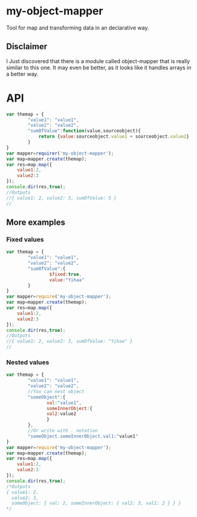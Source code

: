 # my-object-mapper
Tool for map and transforming data in an declarative way.

## Disclaimer
I Just discovered that there is a module called object-mapper that is really similar to this one. It may even be better, as it looks like it handles arrays in a better way.

# API
```js
var themap = {
        "value1": "value1",
        "value2": "value2",
        "sumOfValue":function(value,sourceobject){
            return {value:sourceobject.value1 + sourceobject.value2}
        }
}
var mapper=requirer('my-object-mapper');
var map=mapper.create(themap);
var res=map.map({
    value1:2,
    value2:3
});
console.dir(res,true);
//Outputs
//{ value1: 2, value2: 3, sumOfValue: 5 }
//
```

## More examples

### Fixed values
```js
var themap = {
        "value1": "value1",
        "value2": "value2",
        "sumOfValue":{
                $fixed:true,
                value:"Yihaa"
        }
}
var mapper=require('my-object-mapper');
var map=mapper.create(themap);
var res=map.map({
    value1:2,
    value2:3
});
console.dir(res,true);
//Outputs
//{ value1: 2, value2: 3, sumOfValue: "Yihaa" }
//
```
### Nested values
```js
var themap = {
        "value1": "value1",
        "value2": "value2",
        //You can nest object
        "someObject":{
               val:"value1",
               someInnerObject:{
               val2:value2
               }
        },
        //Or write with . notation
        "someObject.someInnerObject.val1:"value1"
}
var mapper=require('my-object-mapper');
var map=mapper.create(themap);
var res=map.map({
    value1:2,
    value2:3
});
console.dir(res,true);
/*Outputs
{ value1: 2,
  value2: 3,
  someObject: { val: 2, someInnerObject: { val2: 3, val1: 2 } } }
*/
```

```
